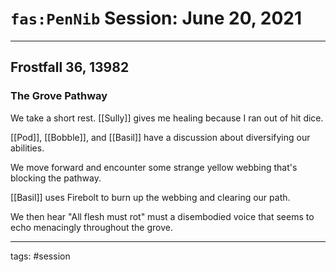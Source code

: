 # `fas:PenNib` Session: June 20, 2021
---

## Frostfall 36, 13982

### The Grove Pathway

We take a short rest. [[Sully]] gives me healing because I ran out of hit dice.

[[Pod]], [[Bobble]], and [[Basil]] have a discussion about diversifying our abilities.

We move forward and encounter some strange yellow webbing that's blocking the pathway.

[[Basil]] uses Firebolt to burn up the webbing and clearing our path.

We then hear "All flesh must rot" must a disembodied voice that seems to echo menacingly throughout the grove.





---

tags: #session



